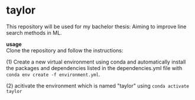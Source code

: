 # taylor
This repository will be used for my bachelor thesis: Aiming to improve line search methods in ML.

**usage**    
Clone the repository and follow the instructions:  

    
(1) Create a new virtual environment using conda and automatically install the packages and dependencies listed in the dependencies.yml file with `conda env create -f environment.yml`.     

(2) acitivate the environment which is named "taylor" using `conda activate taylor`
